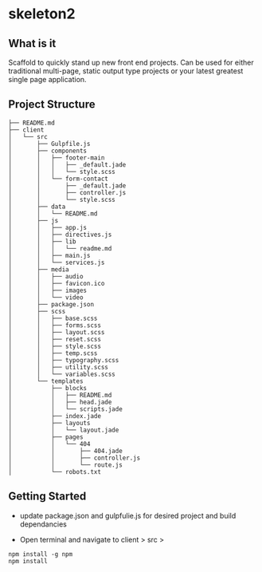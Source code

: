 # skeleton2

## What is it

Scaffold to quickly stand up new front end projects. Can be used for either traditional multi-page, static output type projects or your latest greatest single page application.

## Project Structure

```
├── README.md
├── client
│   └── src
│       ├── Gulpfile.js
│       ├── components
│       │   ├── footer-main
│       │   │   ├── _default.jade
│       │   │   └── style.scss
│       │   └── form-contact
│       │       ├── _default.jade
│       │       ├── controller.js
│       │       └── style.scss
│       ├── data
│       │   └── README.md
│       ├── js
│       │   ├── app.js
│       │   ├── directives.js
│       │   ├── lib
│       │   │   └── readme.md
│       │   ├── main.js
│       │   └── services.js
│       ├── media
│       │   ├── audio
│       │   ├── favicon.ico
│       │   ├── images
│       │   └── video
│       ├── package.json
│       ├── scss
│       │   ├── base.scss
│       │   ├── forms.scss
│       │   ├── layout.scss
│       │   ├── reset.scss
│       │   ├── style.scss
│       │   ├── temp.scss
│       │   ├── typography.scss
│       │   ├── utility.scss
│       │   └── variables.scss
│       └── templates
│           ├── blocks
│           │   ├── README.md
│           │   ├── head.jade
│           │   └── scripts.jade
│           ├── index.jade
│           ├── layouts
│           │   └── layout.jade
│           ├── pages
│           │   └── 404
│           │       ├── 404.jade
│           │       ├── controller.js
│           │       └── route.js
│           └── robots.txt
```
        
## Getting Started

- update package.json and gulpfulie.js for desired project and build dependancies

- Open terminal and navigate to client > src >

```
npm install -g npm 
npm install
```





